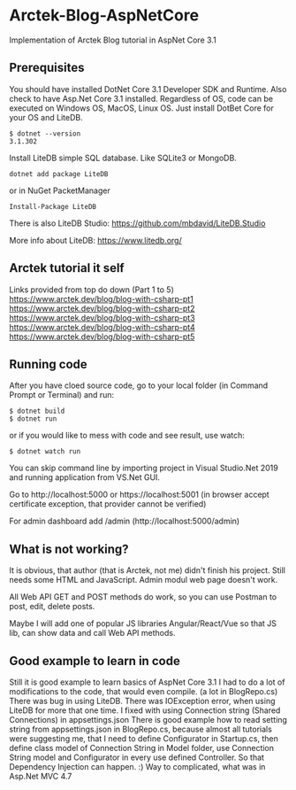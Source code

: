 # Arctek-Blog-AspNetCore
Implementation of Arctek Blog tutorial in AspNet Core 3.1

## Prerequisites

You should have installed DotNet Core 3.1 Developer SDK and Runtime. Also check to have Asp.Net Core 3.1 installed. Regardless of OS, code can be executed on Windows OS, MacOS, Linux OS. Just install DotBet Core for your OS and LiteDB.

```
$ dotnet --version
3.1.302
```

Install LiteDB simple SQL database. Like SQLite3 or MongoDB.
```
dotnet add package LiteDB
```
or in NuGet PacketManager
```
Install-Package LiteDB
```
There is also LiteDB Studio:
https://github.com/mbdavid/LiteDB.Studio

More info about LiteDB: https://www.litedb.org/

 
## Arctek tutorial it self
Links provided from top do down (Part 1 to 5)
https://www.arctek.dev/blog/blog-with-csharp-pt1
https://www.arctek.dev/blog/blog-with-csharp-pt2
https://www.arctek.dev/blog/blog-with-csharp-pt3
https://www.arctek.dev/blog/blog-with-csharp-pt4
https://www.arctek.dev/blog/blog-with-csharp-pt5

## Running code

After you have cloed source code, go to your local folder (in Command Prompt or Terminal) and run:
```
$ dotnet build
$ dotnet run
```

or if you would like to mess with code and see result, use watch:
```
$ dotnet watch run
```

You can skip command line by importing project in Visual Studio.Net 2019 and running application from VS.Net GUI.

Go to http://localhost:5000 or https://localhost:5001 (in browser accept certificate exception, that provider cannot be verified)

For admin dashboard add /admin (http://localhost:5000/admin)

## What is not working?

It is obvious, that author (that is Arctek, not me) didn't finish his project. Still needs some HTML and JavaScript. Admin modul web page doesn't work.

All Web API GET and POST methods do work, so you can use Postman to post, edit, delete posts.

Maybe I will add one of popular JS libraries Angular/React/Vue so that JS lib, can show data and call Web API methods.

## Good example to learn in code

Still it is good example to learn basics of AspNet Core 3.1
I had to do a lot of modifications to the code, that would even compile. (a lot in BlogRepo.cs) There was bug in using LiteDB. There was IOException error, when using LiteDB for more that one time. I fixed with using Connection string (Shared Connections) in appsettings.json There is good example how to read setting string from appsettings.json in BlogRepo.cs, because almost all tutorials were suggesting me, that I need to define Configurator in Startup.cs, then define class model of Connection String in Model folder, use Connection String model and Configurator in every use defined Controller. So that Dependency Injection can happen. :) Way to complicated, what was in Asp.Net MVC 4.7
